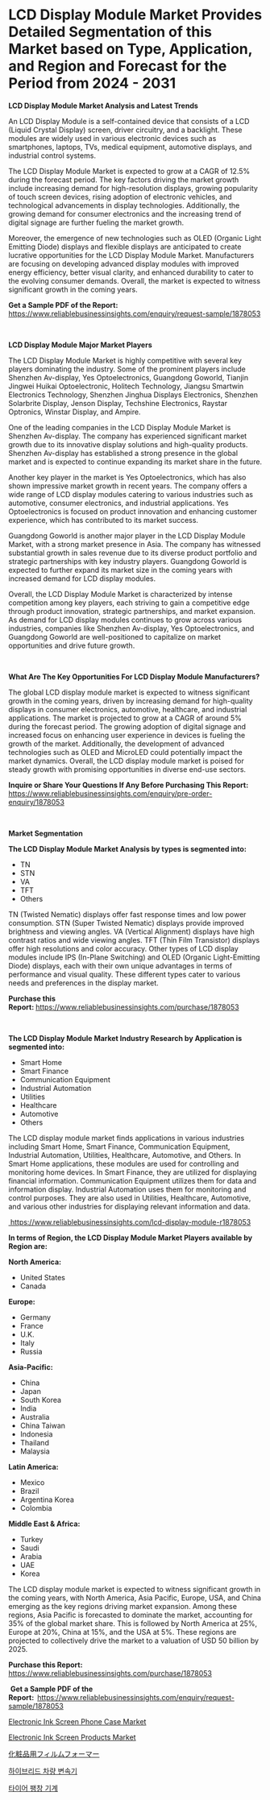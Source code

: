 <p><h1>LCD Display Module Market Provides Detailed Segmentation of this Market based on Type, Application, and Region and Forecast for the Period from 2024 - 2031</h1></p><p><strong>LCD Display Module Market Analysis and Latest Trends</strong></p>
<p><p>An LCD Display Module is a self-contained device that consists of a LCD (Liquid Crystal Display) screen, driver circuitry, and a backlight. These modules are widely used in various electronic devices such as smartphones, laptops, TVs, medical equipment, automotive displays, and industrial control systems.</p><p>The LCD Display Module Market is expected to grow at a CAGR of 12.5% during the forecast period. The key factors driving the market growth include increasing demand for high-resolution displays, growing popularity of touch screen devices, rising adoption of electronic vehicles, and technological advancements in display technologies. Additionally, the growing demand for consumer electronics and the increasing trend of digital signage are further fueling the market growth.</p><p>Moreover, the emergence of new technologies such as OLED (Organic Light Emitting Diode) displays and flexible displays are anticipated to create lucrative opportunities for the LCD Display Module Market. Manufacturers are focusing on developing advanced display modules with improved energy efficiency, better visual clarity, and enhanced durability to cater to the evolving consumer demands. Overall, the market is expected to witness significant growth in the coming years.</p></p>
<p><strong>Get a Sample PDF of the Report:&nbsp;</strong> <a href="https://www.reliablebusinessinsights.com/enquiry/request-sample/1878053">https://www.reliablebusinessinsights.com/enquiry/request-sample/1878053</a></p>
<p>&nbsp;</p>
<p><strong>LCD Display Module Major Market Players</strong></p>
<p><p>The LCD Display Module Market is highly competitive with several key players dominating the industry. Some of the prominent players include Shenzhen Av-display, Yes Optoelectronics, Guangdong Goworld, Tianjin Jingwei Huikai Optoelectronic, Holitech Technology, Jiangsu Smartwin Electronics Technology, Shenzhen Jinghua Displays Electronics, Shenzhen Solarbrite Display, Jenson Display, Techshine Electronics, Raystar Optronics, Winstar Display, and Ampire.</p><p>One of the leading companies in the LCD Display Module Market is Shenzhen Av-display. The company has experienced significant market growth due to its innovative display solutions and high-quality products. Shenzhen Av-display has established a strong presence in the global market and is expected to continue expanding its market share in the future.</p><p>Another key player in the market is Yes Optoelectronics, which has also shown impressive market growth in recent years. The company offers a wide range of LCD display modules catering to various industries such as automotive, consumer electronics, and industrial applications. Yes Optoelectronics is focused on product innovation and enhancing customer experience, which has contributed to its market success.</p><p>Guangdong Goworld is another major player in the LCD Display Module Market, with a strong market presence in Asia. The company has witnessed substantial growth in sales revenue due to its diverse product portfolio and strategic partnerships with key industry players. Guangdong Goworld is expected to further expand its market size in the coming years with increased demand for LCD display modules.</p><p>Overall, the LCD Display Module Market is characterized by intense competition among key players, each striving to gain a competitive edge through product innovation, strategic partnerships, and market expansion. As demand for LCD display modules continues to grow across various industries, companies like Shenzhen Av-display, Yes Optoelectronics, and Guangdong Goworld are well-positioned to capitalize on market opportunities and drive future growth.</p></p>
<p>&nbsp;</p>
<p><strong>What Are The Key Opportunities For LCD Display Module Manufacturers?</strong></p>
<p><p>The global LCD display module market is expected to witness significant growth in the coming years, driven by increasing demand for high-quality displays in consumer electronics, automotive, healthcare, and industrial applications. The market is projected to grow at a CAGR of around 5% during the forecast period. The growing adoption of digital signage and increased focus on enhancing user experience in devices is fueling the growth of the market. Additionally, the development of advanced technologies such as OLED and MicroLED could potentially impact the market dynamics. Overall, the LCD display module market is poised for steady growth with promising opportunities in diverse end-use sectors.</p></p>
<p><strong>Inquire or Share Your Questions If Any Before Purchasing This Report:</strong> <a href="https://www.reliablebusinessinsights.com/enquiry/pre-order-enquiry/1878053">https://www.reliablebusinessinsights.com/enquiry/pre-order-enquiry/1878053</a></p>
<p>&nbsp;</p>
<p><strong>Market Segmentation</strong></p>
<p><strong>The LCD Display Module Market Analysis by types is segmented into:</strong></p>
<p><ul><li>TN</li><li>STN</li><li>VA</li><li>TFT</li><li>Others</li></ul></p>
<p><p>TN (Twisted Nematic) displays offer fast response times and low power consumption. STN (Super Twisted Nematic) displays provide improved brightness and viewing angles. VA (Vertical Alignment) displays have high contrast ratios and wide viewing angles. TFT (Thin Film Transistor) displays offer high resolutions and color accuracy. Other types of LCD display modules include IPS (In-Plane Switching) and OLED (Organic Light-Emitting Diode) displays, each with their own unique advantages in terms of performance and visual quality. These different types cater to various needs and preferences in the display market.</p></p>
<p><strong>Purchase this Report:&nbsp;</strong><a href="https://www.reliablebusinessinsights.com/purchase/1878053">https://www.reliablebusinessinsights.com/purchase/1878053</a></p>
<p>&nbsp;</p>
<p><strong>The LCD Display Module Market Industry Research by Application is segmented into:</strong></p>
<p><ul><li>Smart Home</li><li>Smart Finance</li><li>Communication Equipment</li><li>Industrial Automation</li><li>Utilities</li><li>Healthcare</li><li>Automotive</li><li>Others</li></ul></p>
<p><p>The LCD display module market finds applications in various industries including Smart Home, Smart Finance, Communication Equipment, Industrial Automation, Utilities, Healthcare, Automotive, and Others. In Smart Home applications, these modules are used for controlling and monitoring home devices. In Smart Finance, they are utilized for displaying financial information. Communication Equipment utilizes them for data and information display. Industrial Automation uses them for monitoring and control purposes. They are also used in Utilities, Healthcare, Automotive, and various other industries for displaying relevant information and data.</p></p>
<p><a href="https://www.reliablebusinessinsights.com/lcd-display-module-r1878053">&nbsp;https://www.reliablebusinessinsights.com/lcd-display-module-r1878053</a></p>
<p><strong>In terms of Region, the LCD Display Module Market Players available by Region are:</strong></p>
<p>
    <p> <strong> North America: </strong>
        <ul>
            <li>United States</li>
            <li>Canada</li>
        </ul>
        </p> 
    <p> <strong> Europe: </strong>
        <ul>
            <li>Germany</li>
            <li>France</li>
            <li>U.K.</li>
            <li>Italy</li>
            <li>Russia</li>
        </ul>
        </p> 
    <p> <strong> Asia-Pacific: </strong>
        <ul>
            <li>China</li>
            <li>Japan</li>
            <li>South Korea</li>
            <li>India</li>
            <li>Australia</li>
            <li>China Taiwan</li>
            <li>Indonesia</li>
            <li>Thailand</li>
            <li>Malaysia</li>
        </ul>
        </p> 
    <p> <strong> Latin America: </strong>
        <ul>
            <li>Mexico</li>
            <li>Brazil</li>
            <li>Argentina Korea</li>
            <li>Colombia</li>
        </ul>
        </p> 
    <p> <strong> Middle East & Africa: </strong>
        <ul>
            <li>Turkey</li>
            <li>Saudi</li>
            <li>Arabia</li>
            <li>UAE</li>
            <li>Korea</li>
        </ul>
    </p>
    </p>
<p><p>The LCD display module market is expected to witness significant growth in the coming years, with North America, Asia Pacific, Europe, USA, and China emerging as the key regions driving market expansion. Among these regions, Asia Pacific is forecasted to dominate the market, accounting for 35% of the global market share. This is followed by North America at 25%, Europe at 20%, China at 15%, and the USA at 5%. These regions are projected to collectively drive the market to a valuation of USD 50 billion by 2025.</p></p>
<p><strong>Purchase this Report: </strong><a href="https://www.reliablebusinessinsights.com/purchase/1878053">https://www.reliablebusinessinsights.com/purchase/1878053</a></p>
<p>&nbsp;<strong>Get a Sample PDF of the Report:&nbsp;&nbsp;</strong><a href="https://www.reliablebusinessinsights.com/enquiry/request-sample/1878053">https://www.reliablebusinessinsights.com/enquiry/request-sample/1878053</a></p>
<p><strong></strong></p>
<p><p><a href="https://github.com/HenrietteMills1/Market-Research-Report-List-1/blob/main/electronic-ink-screen-phone-case-market.md">Electronic Ink Screen Phone Case Market</a></p><p><a href="https://github.com/alexxisgm/Market-Research-Report-List-1/blob/main/electronic-ink-screen-products-market.md">Electronic Ink Screen Products Market</a></p><p><a href="https://github.com/DeonBoer2023/Market-Research-Report-List-1/blob/main/1888349147559.md">化粧品用フィルムフォーマー</a></p><p><a href="https://github.com/akzkkws047661437/Market-Research-Report-List-2/blob/main/7949389156747.md">하이브리드 차량 변속기</a></p><p><a href="https://github.com/vsckjg50460/Market-Research-Report-List-2/blob/main/8632663156748.md">타이어 팽창 기계</a></p></p>